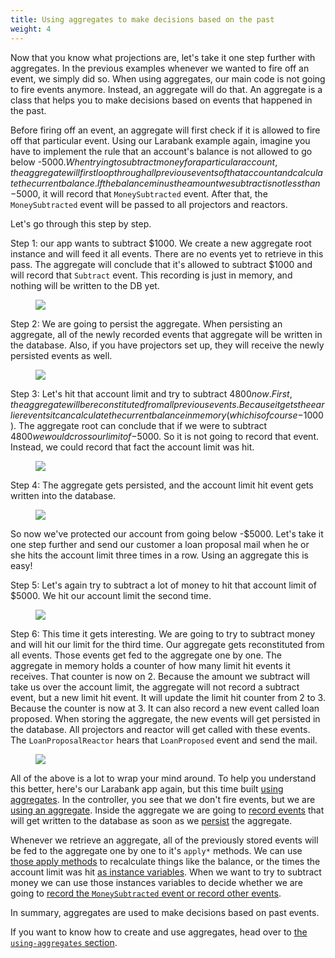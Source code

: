 ```yaml
---
title: Using aggregates to make decisions based on the past
weight: 4
---
```


Now that you know what projections are, let's take it one step further with aggregates. In the previous examples whenever we wanted to fire off an event, we simply did so. When using aggregates, our main code is not going to fire events anymore. Instead, an aggregate will do that. An aggregate is a class that helps you to make decisions based on events that happened in the past.

Before firing off an event, an aggregate will first check if it is allowed to fire off that particular event. Using our Larabank example again, imagine you have to implement the rule that an account's balance is not allowed to go below -$5000. When trying to subtract money for a particular account, the aggregate will first loop through all previous events of that account and calculate the current balance. If the balance minus the amount we subtract is not less than -$5000, it will record that `MoneySubtracted` event. After that, the `MoneySubtracted` event will be passed to all projectors and reactors.

Let's go through this step by step.

Step 1: our app wants to subtract $1000. We create a new aggregate root instance and will feed it all events. There are no events yet to retrieve in this pass. The aggregate will conclude that it's allowed to subtract $1000 and will record that `Subtract` event. This recording is just in memory, and nothing will be written to the DB yet.

<figure class="scheme">
    <img class="scheme_figure" src="/docs/laravel-event-sourcing/v4/images/aggregate-01.svg">
</figure>

Step 2: We are going to persist the aggregate. When persisting an aggregate, all of the newly recorded events that aggregate will be written in the database. Also, if you have projectors set up, they will receive the newly persisted events as well.

<figure class="scheme">
    <img class="scheme_figure" src="/docs/laravel-event-sourcing/v4/images/aggregate-02.svg">
</figure>

Step 3: Let's hit that account limit and try to subtract $4800 now. First, the aggregate will be reconstituted from all previous events. Because it gets the earlier events it can calculate the current balance in memory (which is of course -$1000). The aggregate root can conclude that if we were to subtract $4800 we would cross our limit of -$5000. So it is not going to record that event. Instead, we could record that fact the account limit was hit.

<figure class="scheme">
    <img class="scheme_figure" src="/docs/laravel-event-sourcing/v4/images/aggregate-03.svg">
</figure>

Step 4: The aggregate gets persisted, and the account limit hit event gets written into the database.

<figure class="scheme">
    <img class="scheme_figure" src="/docs/laravel-event-sourcing/v4/images/aggregate-04.svg">
</figure>

So now we've protected our account from going below -\$5000. Let's take it one step further and send our customer a loan proposal mail when he or she hits the account limit three times in a row. Using an aggregate this is easy!

Step 5: Let's again try to subtract a lot of money to hit that account limit of \$5000. We hit our account limit the second time.

<figure class="scheme">
    <img class="scheme_figure" src="/docs/laravel-event-sourcing/v4/images/aggregate-05.svg">
</figure>

Step 6: This time it gets interesting. We are going to try to subtract money and will hit our limit for the third time. Our aggregate gets reconstituted from all events. Those events get fed to the aggregate one by one. The aggregate in memory holds a counter of how many limit hit events it receives. That counter is now on 2. Because the amount we subtract will take us over the account limit, the aggregate will not record a subtract event, but a new limit hit event. It will update the limit hit counter from 2 to 3. Because the counter is now at 3. It can also record a new event called loan proposed. When storing the aggregate, the new events will get persisted in the database. All projectors and reactor will get called with these events. The `LoanProposalReactor` hears that `LoanProposed` event and send the mail.

<figure class="scheme">
    <img class="scheme_figure" src="/docs/laravel-event-sourcing/v4/images/aggregate-06.svg">
</figure>

All of the above is a lot to wrap your mind around. To help you understand this better, here's our Larabank app again, but this time built [using aggregates](https://github.com/spatie/larabank-aggregates). In the controller, you see that we don't fire events, but we are [using an aggregate](https://github.com/spatie/larabank-aggregates/blob/cc9c85fb6569aa9259fe7f9bdd5ee23ec92b0c66/app/Http/Controllers/AccountsController.php#L21-L52). Inside the aggregate we are going to [record events](https://github.com/spatie/larabank-aggregates/blob/cc9c85fb6569aa9259fe7f9bdd5ee23ec92b0c66/app/Domain/Account/AccountAggregateRoot.php#L34) that will get written to the database as soon as we [persist](https://github.com/spatie/larabank-aggregates/blob/cc9c85fb6569aa9259fe7f9bdd5ee23ec92b0c66/app/Http/Controllers/AccountsController.php#L40) the aggregate.

Whenever we retrieve an aggregate, all of the previously stored events will be fed to the aggregate one by one to it's `apply*` methods. We can use [those apply methods](https://github.com/spatie/larabank-aggregates/blob/cc9c85fb6569aa9259fe7f9bdd5ee23ec92b0c66/app/Domain/Account/AccountAggregateRoot.php#L39-L46) to recalculate things like the balance, or the times the account limit was hit [as instance variables](https://github.com/spatie/larabank-aggregates/blob/cc9c85fb6569aa9259fe7f9bdd5ee23ec92b0c66/app/Domain/Account/AccountAggregateRoot.php#L79-L82). When we want to try to subtract money we can use those instances variables to decide whether we are going to [record the `MoneySubtracted` event or record other events](https://github.com/spatie/larabank-aggregates/blob/cc9c85fb6569aa9259fe7f9bdd5ee23ec92b0c66/app/Domain/Account/AccountAggregateRoot.php#L50-L62).

In summary, aggregates are used to make decisions based on past events.

If you want to know how to create and use aggregates, head over to [the `using-aggregates` section](/laravel-event-sourcing/v5/using-aggregates/writing-your-first-aggregate).

